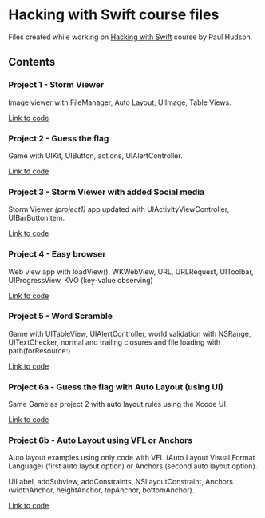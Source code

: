 # Hacking with Swift course files
Files created while working on [Hacking with Swift](https://www.hackingwithswift.com/read) course by Paul Hudson.

## Contents

### Project 1 - Storm Viewer

Image viewer with FileManager, Auto Layout, UIImage, Table Views.

[Link to code](project1-Storm-Viewer/project1-Storm-Viewer)

### Project 2 - Guess the flag

Game with UIKit, UIButton, actions, UIAlertController.

[Link to code](project2-Guess-the-flag/project2-Guess-the-flag)

### Project 3 - Storm Viewer with added Social media

Storm Viewer _(project1)_ app updated with UIActivityViewController, UIBarButtonItem.

[Link to code](project3-Storm-Viewer-with-social-media/project3-Storm-Viewer)

### Project 4 - Easy browser

Web view app with loadView(), WKWebView, URL, URLRequest, UIToolbar, UIProgressView, KVO (key-value observing)

[Link to code](project4-easy-browser/project4-easy-browser)

### Project 5 - Word Scramble

Game with UITableView, UIAlertController, world validation with NSRange, UITextChecker, normal and trailing closures and file loading with path(forResource:)

[Link to code](project5-world-scramble/project5-world-scramble)

### Project 6a - Guess the flag with Auto Layout (using UI)

Same Game as project 2 with auto layout rules using the Xcode UI.

[Link to code](project6a-Guess-the-flag/project6a-Guess-the-flag)

### Project 6b - Auto Layout using VFL or Anchors

Auto layout examples using only code with VFL (Auto Layout Visual Format Language) (first auto layout option) or Anchors (second auto layout option).

UILabel, addSubview, addConstraints, NSLayoutConstraint, Anchors (widthAnchor, heightAnchor, topAnchor, bottomAnchor).

[Link to code](project6b-Guess-the-flag/project6b-Guess-the-flag)